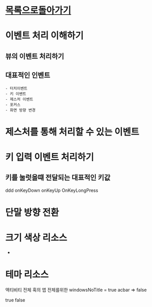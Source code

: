 # [목록으로돌아가기](https://github.com/Terkiss/Note/blob/master/%EB%AA%A9%EB%A1%9D.md)

# 이벤트 처리 이해하기

## 뷰의 이벤트 처리하기

## 대표적인 인벤트
    - 터치이벤트
    - 키 이벤트
    - 제스처 이벤트
    - 포커스
    - 화면 방향 변경

# 제스처를 통해 처리할 수 있는 이벤트 

# 키 입력 이벤트 처리하기

## 키를 눌럿을떄 전달되는 대표적인 키값
ddd
onKeyDown
onKeyUp
OnKeyLongPress

# 단말 방향 전환 

    



# 크기 색상 리소스

*



# 테마 리소스  
 액티비티 전체 혹의 앱 전체를위한
windowsNoTitle  = true
acbar => false

<item name="windowNoTitle">true</item>
<item name="windowActionBar">false</item>


